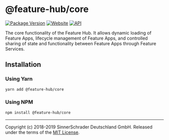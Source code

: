 # @feature-hub/core

[![Package Version][package-badge]][package-npm]
[![Website][website-badge]][website] [![API][api-badge]][api]

The core functionality of the Feature Hub. It allows dynamic loading of Feature
Apps, lifecycle management of Feature Apps, and controlled sharing of state and
functionality between Feature Apps through Feature Services.

## Installation

### Using Yarn

```sh
yarn add @feature-hub/core
```

### Using NPM

```sh
npm install @feature-hub/core
```

---

Copyright (c) 2018-2019 SinnerSchrader Deutschland GmbH. Released under the
terms of the [MIT License][license].

[api]: https://feature-hub.io/@feature-hub/core/
[api-badge]: https://img.shields.io/badge/API-Feature%20Hub-%234502da.svg
[license]: https://github.com/sinnerschrader/feature-hub/blob/master/LICENSE
[package-badge]: https://img.shields.io/npm/v/@feature-hub/core.svg
[package-npm]: https://www.npmjs.com/package/@feature-hub/core
[website]: https://feature-hub.io/
[website-badge]:
  https://img.shields.io/badge/Website-Feature%20Hub-%234502da.svg

